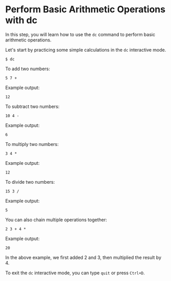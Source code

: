 # Perform Basic Arithmetic Operations with dc

In this step, you will learn how to use the `dc` command to perform basic arithmetic operations.

Let's start by practicing some simple calculations in the `dc` interactive mode.

```
$ dc
```

To add two numbers:

```
5 7 +
```

Example output:

```
12
```

To subtract two numbers:

```
10 4 -
```

Example output:

```
6
```

To multiply two numbers:

```
3 4 *
```

Example output:

```
12
```

To divide two numbers:

```
15 3 /
```

Example output:

```
5
```

You can also chain multiple operations together:

```
2 3 + 4 *
```

Example output:

```
20
```

In the above example, we first added 2 and 3, then multiplied the result by 4.

To exit the `dc` interactive mode, you can type `quit` or press `Ctrl+D`.
